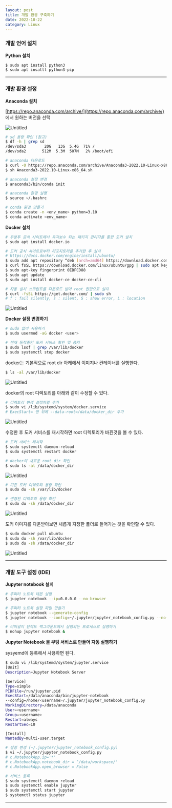 ```yaml
---
layout: post
title: 개발 환경 구축하기
date: 2022-10-22
category: Linux
---
```


### 개발 언어 설치

**Python 설치**

```bash
$ sudo apt install python3
$ sudo apt insatll python3-pip
```

---

### 개발 환경 설정

**Anaconda 설치**

[https://repo.anaconda.com/archive/](https://repo.anaconda.com/archive/) 에서 원하는 버전을 선택

![Untitled](https://user-images.githubusercontent.com/61526722/197324994-f3119528-5ced-4f7f-a577-9f940b65f75e.png)



```bash
# sd 용량 확인 (참고) 
$ df -h | grep sd
/dev/sda3        20G   13G  5.4G  71% /
/dev/sda2       512M  5.3M  507M   2% /boot/efi

# anaconda 다운로드 
$ curl -O https://repo.anaconda.com/archive/Anaconda3-2022.10-Linux-x86_64.sh
$ sh Anaconda3-2022.10-Linux-x86_64.sh

# anaconda 설정 변경
$ anaconda3/bin/conda init

# anaconda 환경 실행
$ source ~/.bashrc

# conda 환경 만들기
$ conda create -n <env_name> python=3.10
$ conda activate <env_name>
```

**Docker 설치**

```bash
# 우분투 공식 사이트에서 유지보수 되는 패키지 관리자를 통한 도커 설치
$ sudo apt install docker.io

# 도커 공식 사이트로부터 리포지토리를 추가한 후 설치
# https://docs.docker.com/engine/install/ubuntu/
$ sudo add apt repository “deb [arch=amd64] https://download.docker.com/linux/ubuntu bionic stable”
$ curl fsSL https://download.docker.com/linux/ubuntu/gpg | sudo apt key add
$ sudo apt-key fingerprint 0EBFCD88
$ sudo apt update
$ sudo apt install docker-ce docker-ce-cli

# 자동 설치 스크립트를 다운로드 받아 root 권한으로 설치
$ curl -fsSL https://get.docker.com/ | sudo sh
# f : fail silently, s : silent, S : show error, L : location
```

![Untitled](https://user-images.githubusercontent.com/61526722/197325018-bf5593cb-e6e6-4dc0-895e-ac2871d5fb0f.png)


**Docker 설정 변경하기**

```bash
# sudo 없이 사용하기
$ sudo usermod -aG docker <user>

# 현재 동작중인 도커 서비스 확인 및 중지
$ sudo lsof | grep /var/lib/docker
$ sudo systemctl stop docker
```

docker는 기본적으로 root dir 아래에서 이미지나 컨테이너를 실행한다. 

```bash
$ ls -al /var/lib/docker
```

![Untitled](https://user-images.githubusercontent.com/61526722/197325035-c3125d2e-ad2d-4550-b65c-f4f90cd76f34.png)

docker의 root 디렉토리를 아래와 같이 수정할 수 있다. 

```bash
# 디렉토리 변경 설정파일 추가
$ sudo vi /lib/systemd/system/docker.service
# ExecStart= 맨 뒤에 --data-root=/data/docker_dir 추가
```

![Untitled](https://user-images.githubusercontent.com/61526722/197325128-cbc531e0-e53c-4ee2-9c82-3e1360c3e772.png)

수정한 후 도커 서비스를 재시작하면 root 디렉토리가 바뀐것을 볼 수 있다.

```bash
# 도커 서비스 재시작
$ sudo systemctl daemon-reload
$ sudo systemctl restart docker

# docker의 새로운 root dir 확인
$ sudo ls -al /data/docker_dir 
```

![Untitled](https://user-images.githubusercontent.com/61526722/197325103-b2494bfa-4fcd-4a8a-b308-4617ae9cc36f.png)


```bash
# 기존 도커 디렉토리 용량 확인
$ sudo du -sh /var/lib/docker

# 변경된 디렉토리 용량 확인
$ sudo du -sh /data/docker_dir
```

![Untitled](https://user-images.githubusercontent.com/61526722/197325152-68b7023c-008d-4590-8669-ad848a613b54.png)

도커 이미지를 다운받아보면 새롭게 지정한 폴더로 들어가는 것을 확인할 수 있다.

```bash
$ sudo docker pull ubuntu
$ sudo du -sh /var/lib/docker
$ sudo du -sh /data/docker_dir
```

![Untitled](https://user-images.githubusercontent.com/61526722/197325167-98d8b207-73bc-4b82-bc4e-87c5f73f9de6.png)

---

### 개발 도구 설정 (IDE)

**Jupyter notebook 설치**

```bash
# 주피터 노트북 데몬 실행
$ jupyter notebook --ip=0.0.0.0 --no-browser

# 주피터 노트북 설정 파일 만들기
$ jupyter notebook --generate-config
$ jupyter notebook --config=~/.jupyter/jupyter_notebook_config.py --no-browser

# 터미널이 닫혀도 백그라운드에서 실행되는 프로세스로 실행하기
$ nohup jupyter notebook &
```

**Jupyter Notebook 을 부팅 서비스로 만들어 자동 실행하기**

sysyemd에 등록해서 사용하면 된다.

```bash
$ sudo vi /lib/systemd/system/jupyter.service
[Unit]
Description=Jupyter Notebook Server

[Service]
Type=simple
PIDFile=/run/jupyter.pid
ExecStart=/data/anaconda/bin/jupyter-notebook
--config=/home/<username>/.jupyter/jupyter_notebook_config.py
WorkingDirectory=/data/anaconda
User=<username>
Group=<username>
Restart=always
RestartSec=10

[Install]
WantedBy=multi-user.target

# 설정 변경 (~/.jupyter/jupyter_notebook_config.py)
$ vi ~/.jupyter/jupyter_notebook_config.py
# c.NotebookApp.ip='*'
# c.NotebookApp.notebook_dir = ‘/data/workspace/'
# c.NotebookApp.open_browser = False

# 서비스 등록
$ sudo systemctl daemon reload
$ sudo systemctl enable jupyter
$ sudo systemctl start jupyter
$ systemctl status jupyter
```

---
